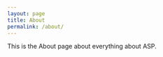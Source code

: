 ```yaml
---
layout: page
title: About
permalink: /about/
---
```


This is the About page about everything about ASP.
